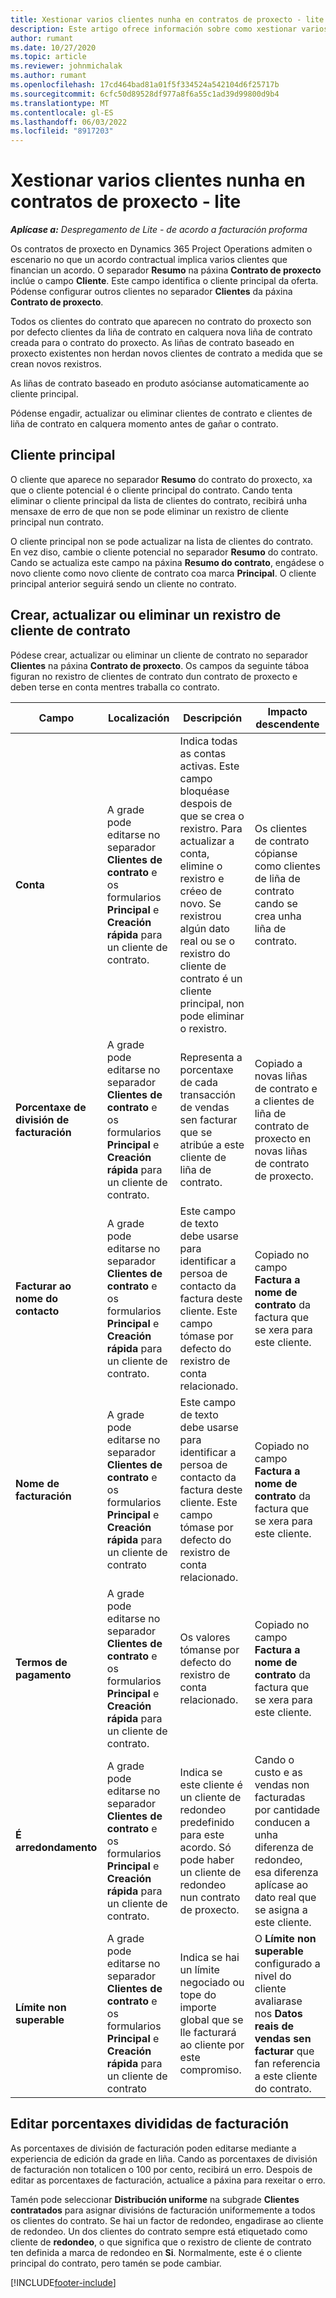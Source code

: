 ```yaml
---
title: Xestionar varios clientes nunha en contratos de proxecto - lite
description: Este artigo ofrece información sobre como xestionar varios clientes en contratos de proxectos.
author: rumant
ms.date: 10/27/2020
ms.topic: article
ms.reviewer: johnmichalak
ms.author: rumant
ms.openlocfilehash: 17cd464bad81a01f5f334524a542104d6f25717b
ms.sourcegitcommit: 6cfc50d89528df977a8f6a55c1ad39d99800d9b4
ms.translationtype: MT
ms.contentlocale: gl-ES
ms.lasthandoff: 06/03/2022
ms.locfileid: "8917203"
---
```

# <a name="manage-multiple-customers-on-project-contracts---lite"></a>Xestionar varios clientes nunha en contratos de proxecto - lite

_**Aplícase a:** Despregamento de Lite - de acordo a facturación proforma_

Os contratos de proxecto en Dynamics 365 Project Operations admiten o escenario no que un acordo contractual implica varios clientes que financian un acordo. O separador **Resumo** na páxina **Contrato de proxecto** inclúe o campo **Cliente**. Este campo identifica o cliente principal da oferta. Pódense configurar outros clientes no separador **Clientes** da páxina **Contrato de proxecto**.

Todos os clientes do contrato que aparecen no contrato do proxecto son por defecto clientes da liña de contrato en calquera nova liña de contrato creada para o contrato do proxecto. As liñas de contrato baseado en proxecto existentes non herdan novos clientes de contrato a medida que se crean novos rexistros.

As liñas de contrato baseado en produto asócianse automaticamente ao cliente principal.

Pódense engadir, actualizar ou eliminar clientes de contrato e clientes de liña de contrato en calquera momento antes de gañar o contrato.

## <a name="primary-customer"></a>Cliente principal

O cliente que aparece no separador **Resumo** do contrato do proxecto, xa que o cliente potencial é o cliente principal do contrato. Cando tenta eliminar o cliente principal da lista de clientes do contrato, recibirá unha mensaxe de erro de que non se pode eliminar un rexistro de cliente principal nun contrato.

O cliente principal non se pode actualizar na lista de clientes do contrato. En vez diso, cambie o cliente potencial no separador **Resumo** do contrato. Cando se actualiza este campo na páxina **Resumo do contrato**, engádese o novo cliente como novo cliente de contrato coa marca **Principal**. O cliente principal anterior seguirá sendo un cliente no contrato.

## <a name="create-update-or-delete-a-contract-customer-record"></a>Crear, actualizar ou eliminar un rexistro de cliente de contrato

Pódese crear, actualizar ou eliminar un cliente de contrato no separador **Clientes** na páxina **Contrato de proxecto**. Os campos da seguinte táboa figuran no rexistro de clientes de contrato dun contrato de proxecto e deben terse en conta mentres traballa co contrato.

| Campo | Localización | Descripción | Impacto descendente |
| --- | --- | --- | --- |
| **Conta** | A grade pode editarse no separador **Clientes de contrato** e os formularios **Principal** e **Creación rápida** para un cliente de contrato. | Indica todas as contas activas. Este campo bloquéase despois de que se crea o rexistro. Para actualizar a conta, elimine o rexistro e créeo de novo. Se rexistrou algún dato real ou se o rexistro do cliente de contrato é un cliente principal, non pode eliminar o rexistro. | Os clientes de contrato cópianse como clientes de liña de contrato cando se crea unha liña de contrato. |
| **Porcentaxe de división de facturación** | A grade pode editarse no separador **Clientes de contrato** e os formularios **Principal** e **Creación rápida** para un cliente de contrato. | Representa a porcentaxe de cada transacción de vendas sen facturar que se atribúe a este cliente de liña de contrato. | Copiado a novas liñas de contrato e a clientes de liña de contrato de proxecto en novas liñas de contrato de proxecto. |
| **Facturar ao nome do contacto** | A grade pode editarse no separador **Clientes de contrato** e os formularios **Principal** e **Creación rápida** para un cliente de contrato. | Este campo de texto debe usarse para identificar a persoa de contacto da factura deste cliente. Este campo tómase por defecto do rexistro de conta relacionado. | Copiado no campo **Factura a nome de contrato** da factura que se xera para este cliente. |
| **Nome de facturación** | A grade pode editarse no separador **Clientes de contrato** e os formularios **Principal** e **Creación rápida** para un cliente de contrato | Este campo de texto debe usarse para identificar a persoa de contacto da factura deste cliente. Este campo tómase por defecto do rexistro de conta relacionado. | Copiado no campo **Factura a nome de contrato** da factura que se xera para este cliente. |
| **Termos de pagamento** | A grade pode editarse no separador **Clientes de contrato** e os formularios **Principal** e **Creación rápida** para un cliente de contrato. | Os valores tómanse por defecto do rexistro de conta relacionado. | Copiado no campo **Factura a nome de contrato** da factura que se xera para este cliente. |
| **É arredondamento** | A grade pode editarse no separador **Clientes de contrato** e os formularios **Principal** e **Creación rápida** para un cliente de contrato. | Indica se este cliente é un cliente de redondeo predefinido para este acordo. Só pode haber un cliente de redondeo nun contrato de proxecto. | Cando o custo e as vendas non facturadas por cantidade conducen a unha diferenza de redondeo, esa diferenza aplícase ao dato real que se asigna a este cliente. |
| **Límite non superable** | A grade pode editarse no separador **Clientes de contrato** e os formularios **Principal** e **Creación rápida** para un cliente de contrato | Indica se hai un límite negociado ou tope do importe global que se lle facturará ao cliente por este compromiso. | O **Límite non superable** configurado a nivel do cliente avaliarase nos **Datos reais de vendas sen facturar** que fan referencia a este cliente do contrato. |

## <a name="edit-billing-split-percentages"></a>Editar porcentaxes divididas de facturación

As porcentaxes de división de facturación poden editarse mediante a experiencia de edición da grade en liña. Cando as porcentaxes de división de facturación non totalicen o 100 por cento, recibirá un erro. Despois de editar as porcentaxes de facturación, actualice a páxina para rexeitar o erro.

Tamén pode seleccionar **Distribución uniforme** na subgrade **Clientes contratados** para asignar divisións de facturación uniformemente a todos os clientes do contrato. Se hai un factor de redondeo, engadirase ao cliente de redondeo. Un dos clientes do contrato sempre está etiquetado como cliente de **redondeo**, o que significa que o rexistro de cliente de contrato ten definida a marca de redondeo en **Si**. Normalmente, este é o cliente principal do contrato, pero tamén se pode cambiar.


[!INCLUDE[footer-include](../../includes/footer-banner.md)]
